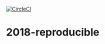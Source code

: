 [![CircleCI](https://circleci.com/gh/ketrint/2018-reproducible.svg?style=svg)](https://circleci.com/gh/ketrint/2018-reproducible)

# 2018-reproducible

